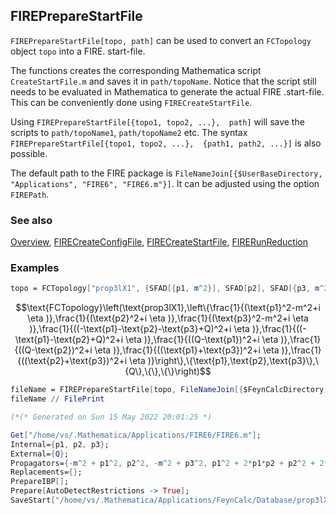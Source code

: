 ## FIREPrepareStartFile

`FIREPrepareStartFile[topo, path]` can be used to convert an `FCTopology` object `topo` into a FIRE. start-file.

The functions creates the corresponding Mathematica script `CreateStartFile.m` and saves it in `path/topoName`. Notice that the script still needs to be evaluated in Mathematica to generate the actual FIRE .start-file. This can be conveniently done using `FIRECreateStartFile`.

Using `FIREPrepareStartFile[{topo1, topo2, ...},  path]` will save the scripts to `path/topoName1`, `path/topoName2` etc. The syntax `FIREPrepareStartFile[{topo1, topo2, ...},  {path1, path2, ...}]` is also possible.

The default path to the FIRE package is `FileNameJoin[{$UserBaseDirectory, "Applications", "FIRE6", "FIRE6.m"}]`. It can be adjusted using the option `FIREPath`.

### See also

[Overview](Extra/FeynHelpers.md), [FIRECreateConfigFile](FIRECreateConfigFile.md), [FIRECreateStartFile](FIRECreateStartFile.md), [FIRERunReduction](FIRERunReduction.md)

### Examples

```mathematica
topo = FCTopology["prop3lX1", {SFAD[{p1, m^2}], SFAD[p2], SFAD[{p3, m^2}], SFAD[Q - p1 - p2 - p3], SFAD[Q - p1 - p2], SFAD[Q - p1], SFAD[Q - p2], SFAD[p1 + p3], SFAD[p2 + p3]}, {p1, p2, p3}, {Q}, {}, {}]
```

$$\text{FCTopology}\left(\text{prop3lX1},\left\{\frac{1}{(\text{p1}^2-m^2+i \eta )},\frac{1}{(\text{p2}^2+i \eta )},\frac{1}{(\text{p3}^2-m^2+i \eta )},\frac{1}{((-\text{p1}-\text{p2}-\text{p3}+Q)^2+i \eta )},\frac{1}{((-\text{p1}-\text{p2}+Q)^2+i \eta )},\frac{1}{((Q-\text{p1})^2+i \eta )},\frac{1}{((Q-\text{p2})^2+i \eta )},\frac{1}{((\text{p1}+\text{p3})^2+i \eta )},\frac{1}{((\text{p2}+\text{p3})^2+i \eta )}\right\},\{\text{p1},\text{p2},\text{p3}\},\{Q\},\{\},\{\}\right)$$

```mathematica
fileName = FIREPrepareStartFile[topo, FileNameJoin[{$FeynCalcDirectory, "Database"}]];
fileName // FilePrint

(*(* Generated on Sun 15 May 2022 20:01:25 *)

Get["/home/vs/.Mathematica/Applications/FIRE6/FIRE6.m"];
Internal={p1, p2, p3};
External={Q};
Propagators={-m^2 + p1^2, p2^2, -m^2 + p3^2, p1^2 + 2*p1*p2 + p2^2 + 2*p1*p3 + 2*p2*p3 + p3^2 - 2*p1*Q - 2*p2*Q - 2*p3*Q + Q^2, p1^2 + 2*p1*p2 + p2^2 - 2*p1*Q - 2*p2*Q + Q^2, p1^2 - 2*p1*Q + Q^2, p2^2 - 2*p2*Q + Q^2, p1^2 + 2*p1*p3 + p3^2, p2^2 + 2*p2*p3 + p3^2};
Replacements={};
PrepareIBP[];
Prepare[AutoDetectRestrictions -> True];
SaveStart["/home/vs/.Mathematica/Applications/FeynCalc/Database/prop3lX1/prop3lX1"];*)
```